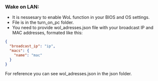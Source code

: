### Wake on LAN:

- It is nessesary to enable WoL function in your BIOS and OS settings.
- File is in the turn_on_pc folder.
- You need to provide wol_adresses.json file with your broadcast IP and MAC addresses, formated like this:

```json
{
  "broadcast_ip": "ip",
  "macs": {
    "name": "mac"
  }
}
```

For reference you can see wol_adresses.json in the json folder.
